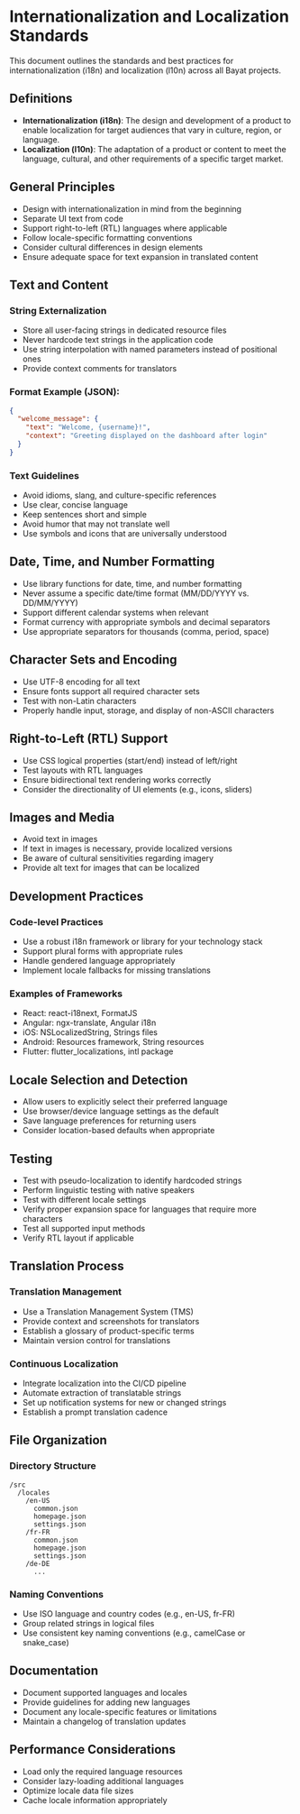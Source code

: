 <!--
Document: Internationalization and Localization Standards
Version: 1.0.0
Last Updated: 2025-03-20
Last Updated By: Bayat Platform Team
Change Log:
- 2025-03-20: Initial version
-->

# Internationalization and Localization Standards

This document outlines the standards and best practices for internationalization (i18n) and localization (l10n) across all Bayat projects.

## Definitions

- **Internationalization (i18n)**: The design and development of a product to enable localization for target audiences that vary in culture, region, or language.
- **Localization (l10n)**: The adaptation of a product or content to meet the language, cultural, and other requirements of a specific target market.

## General Principles

- Design with internationalization in mind from the beginning
- Separate UI text from code
- Support right-to-left (RTL) languages where applicable
- Follow locale-specific formatting conventions
- Consider cultural differences in design elements
- Ensure adequate space for text expansion in translated content

## Text and Content

### String Externalization

- Store all user-facing strings in dedicated resource files
- Never hardcode text strings in the application code
- Use string interpolation with named parameters instead of positional ones
- Provide context comments for translators

### Format Example (JSON):
```json
{
  "welcome_message": {
    "text": "Welcome, {username}!",
    "context": "Greeting displayed on the dashboard after login"
  }
}
```

### Text Guidelines

- Avoid idioms, slang, and culture-specific references
- Use clear, concise language
- Keep sentences short and simple
- Avoid humor that may not translate well
- Use symbols and icons that are universally understood

## Date, Time, and Number Formatting

- Use library functions for date, time, and number formatting
- Never assume a specific date/time format (MM/DD/YYYY vs. DD/MM/YYYY)
- Support different calendar systems when relevant
- Format currency with appropriate symbols and decimal separators
- Use appropriate separators for thousands (comma, period, space)

## Character Sets and Encoding

- Use UTF-8 encoding for all text
- Ensure fonts support all required character sets
- Test with non-Latin characters
- Properly handle input, storage, and display of non-ASCII characters

## Right-to-Left (RTL) Support

- Use CSS logical properties (start/end) instead of left/right
- Test layouts with RTL languages
- Ensure bidirectional text rendering works correctly
- Consider the directionality of UI elements (e.g., icons, sliders)

## Images and Media

- Avoid text in images
- If text in images is necessary, provide localized versions
- Be aware of cultural sensitivities regarding imagery
- Provide alt text for images that can be localized

## Development Practices

### Code-level Practices

- Use a robust i18n framework or library for your technology stack
- Support plural forms with appropriate rules
- Handle gendered language appropriately
- Implement locale fallbacks for missing translations

### Examples of Frameworks

- React: react-i18next, FormatJS
- Angular: ngx-translate, Angular i18n
- iOS: NSLocalizedString, Strings files
- Android: Resources framework, String resources
- Flutter: flutter_localizations, intl package

## Locale Selection and Detection

- Allow users to explicitly select their preferred language
- Use browser/device language settings as the default
- Save language preferences for returning users
- Consider location-based defaults when appropriate

## Testing

- Test with pseudo-localization to identify hardcoded strings
- Perform linguistic testing with native speakers
- Test with different locale settings
- Verify proper expansion space for languages that require more characters
- Test all supported input methods
- Verify RTL layout if applicable

## Translation Process

### Translation Management

- Use a Translation Management System (TMS)
- Provide context and screenshots for translators
- Establish a glossary of product-specific terms
- Maintain version control for translations

### Continuous Localization

- Integrate localization into the CI/CD pipeline
- Automate extraction of translatable strings
- Set up notification systems for new or changed strings
- Establish a prompt translation cadence

## File Organization

### Directory Structure

```
/src
  /locales
    /en-US
      common.json
      homepage.json
      settings.json
    /fr-FR
      common.json
      homepage.json
      settings.json
    /de-DE
      ...
```

### Naming Conventions

- Use ISO language and country codes (e.g., en-US, fr-FR)
- Group related strings in logical files
- Use consistent key naming conventions (e.g., camelCase or snake_case)

## Documentation

- Document supported languages and locales
- Provide guidelines for adding new languages
- Document any locale-specific features or limitations
- Maintain a changelog of translation updates

## Performance Considerations

- Load only the required language resources
- Consider lazy-loading additional languages
- Optimize locale data file sizes
- Cache locale information appropriately 